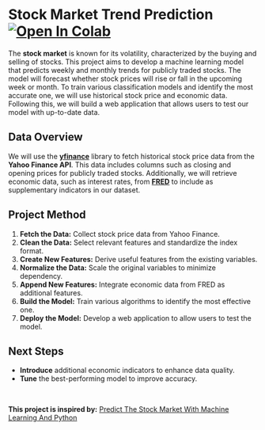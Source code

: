 # Stock Market Trend Prediction &nbsp; [![Open In Colab](https://colab.research.google.com/assets/colab-badge.svg)](https://colab.research.google.com/github/ianjure/stock-market-trend-prediction/blob/main/Stock_Market_Trend_Prediction_Notebook.ipynb)
The **stock market** is known for its volatility, characterized by the buying and selling of stocks. This project aims to develop a machine learning model that predicts weekly and monthly trends for publicly traded stocks. The model will forecast whether stock prices will rise or fall in the upcoming week or month. To train various classification models and identify the most accurate one, we will use historical stock price and economic data. Following this, we will build a web application that allows users to test our model with up-to-date data.

## Data Overview
We will use the **[yfinance](https://pypi.org/project/yfinance/)** library to fetch historical stock price data from the **Yahoo Finance API**. This data includes columns such as closing and opening prices for publicly traded stocks. Additionally, we will retrieve economic data, such as interest rates, from **[FRED](https://fred.stlouisfed.org/docs/api/fred/#API)** to include as supplementary indicators in our dataset.

## Project Method
1. **Fetch the Data:** Collect stock price data from Yahoo Finance.
2. **Clean the Data:** Select relevant features and standardize the index format.
3. **Create New Features:** Derive useful features from the existing variables.
4. **Normalize the Data:** Scale the original variables to minimize dependency.
5. **Append New Features:** Integrate economic data from FRED as additional features.
6. **Build the Model:** Train various algorithms to identify the most effective one.
7. **Deploy the Model:** Develop a web application to allow users to test the model.

## Next Steps
* **Introduce** additional economic indicators to enhance data quality.
* **Tune** the best-performing model to improve accuracy.

<br>

**This project is inspired by:** [Predict The Stock Market With Machine Learning And Python](https://www.youtube.com/watch?v=1O_BenficgE)
